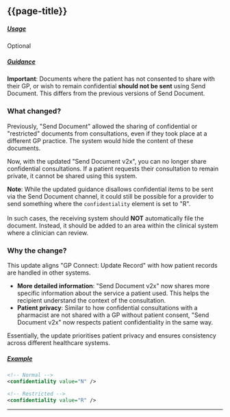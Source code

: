 ## {{page-title}}

<h5><ins>Usage</ins></h5>

<span class="mro-circle optional" title="Optional"></span> Optional


<h5><ins>Guidance</ins></h5>

<div class="nhsd-a-box nhsd-a-box--bg-light-yellow nhsd-!t-margin-bottom-6 nhsd-t-body">
    <b>Important</b>: Documents where the patient has not consented to share with their GP, or wish to remain confidential <strong>should not be sent</strong> using Send Document. This differs from the previous versions of Send Document.

</div>

### What changed?
Previously, "Send Document" allowed the sharing of confidential or "restricted" documents from consultations, even if they took place at a different GP practice. The system would hide the content of these documents.

Now, with the updated "Send Document v2x", you can no longer share confidential consultations. If a patient requests their consultation to remain private, it cannot be shared using this system.

<div class="nhsd-a-box nhsd-a-box--bg-light-blue nhsd-!t-margin-bottom-6 nhsd-t-body">
    <b>Note</b>: While the updated guidance disallows confidential items to be sent via the Send Document channel, it could still be possible for a provider to send something where the <code>confidentiality</code> element is set to "R".<br /><br />In such cases, the receiving system should <b>NOT</b> automatically file the document. Instead, it should be added to an area within the clinical system where a clinician can review.
</div>

### Why the change?

This update aligns "GP Connect: Update Record" with how patient records are handled in other systems.

- **More detailed information**: "Send Document v2x" now shares more specific information about the service a patient used. This helps the recipient understand the context of the consultation.
- **Patient privacy**: Similar to how confidential consultations with a pharmacist are not shared with a GP without patient consent, "Send Document v2x" now respects patient confidentiality in the same way.

Essentially, the update prioritises patient privacy and ensures consistency across different healthcare systems.


<h5><ins>Example</ins></h5>

```xml
<!-- Normal -->
<confidentiality value="N" />

<!-- Restricted -->
<confidentiality value="R" />
```

---